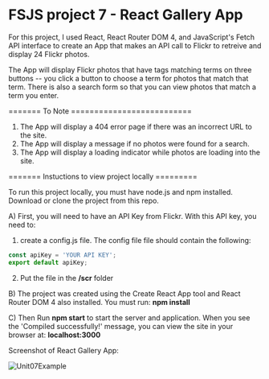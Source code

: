 # FSJS project 7 - React Gallery App

For this project, I used React, React Router DOM 4, and JavaScript's Fetch API interface to create an App that makes an API call to Flickr to retreive and display 24 Flickr photos.

The App will display Flickr photos that have tags matching terms on three buttons -- you click a button to choose a term for photos that match that term.  There is also a search form so that you can view photos that match a term you enter.


======= To Note ==========================

1) The App will display a 404 error page if there was an incorrect URL to the site.
2) The App will display a message if no photos were found for a search.
3) The App will display a loading indicator while photos are loading into the site.

======= Instuctions to view project locally =========

To run this project locally, you must have node.js and npm installed.
Download or clone the project from this repo.

A) First, you will need to have an API Key from Flickr. With this API key, you need to:
1) create a config.js file.  The config file file should contain the following:
 
```javascript
const apiKey = 'YOUR API KEY';
export default apiKey;
```

2) Put the file in the **/scr** folder

B) The project was created using the Create React App tool and React Router DOM 4 also installed.  You must run:
**npm install**

C) Then Run **npm start** to start the server and application. When you see the 'Compiled successfully!' message, you can view the site in your browser at: **localhost:3000** 

Screenshot of React Gallery App:

![Unit07Example](https://user-images.githubusercontent.com/42808209/58754843-98880780-84a6-11e9-9566-0f4f4d8450b4.jpg)
